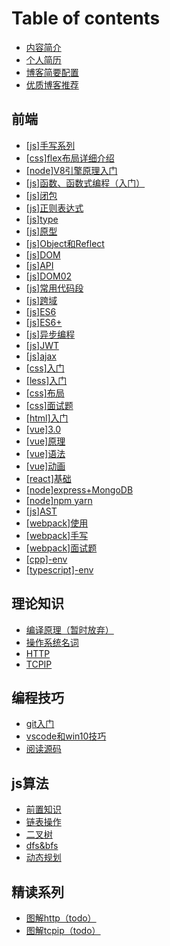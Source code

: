 # Table of contents

* [内容简介](README.md)
* [个人简历](resume.md)
* [博客简要配置](blogsetting.md)
* [优质博客推荐](quality-blog.md)

## 前端 <a id="fontend"></a>

* [\[js\]手写系列](fontend/javascripthandwrite.md)
* [\[css\]flex布局详细介绍](fontend/flex.md)
* [\[node\]V8引擎原理入门](fontend/v8-engine.md)
* [\[js\]函数、函数式编程（入门）](fontend/functional.md)
* [\[js\]闭包](fontend/closure.md)
* [\[js\]正则表达式](fontend/regexp.md)
* [\[js\]type](fontend/datatype.md)
* [\[js\]原型](fontend/proto.md)
* [\[js\]Object和Reflect](fontend/object.md)
* [\[js\]DOM](fontend/dom01.md)
* [\[js\]API](fontend/api.md)
* [\[js\]DOM02](fontend/dom02.md)
* [\[js\]常用代码段](fontend/snippet.md)
* [\[js\]跨域](fontend/crossdomian.md)
* [\[js\]ES6](fontend/es6.md)
* [\[js\]ES6+](fontend/es6plus.md)
* [\[js\]异步编程](fontend/async.md)
* [\[js\]JWT](fontend/jwt.md)
* [\[js\]ajax](fontend/ajax.md)
* [\[css\]入门](fontend/cssprime.md)
* [\[less\]入门](fontend/less.md)
* [\[css\]布局](fontend/layout.md)
* [\[css\]面试题](fontend/question.md)
* [\[html\]入门](fontend/html.md)
* [\[vue\]3.0](fontend/vue3.0.md)
* [\[vue\]原理](fontend/vuetheoty.md)
* [\[vue\]语法](fontend/vueprime01.md)
* [\[vue\]动画](fontend/vueprime02.md)
* [\[react\]基础](fontend/reactprime.md)
* [\[node\]express+MongoDB](fontend/express+mongodb.md)
* [\[node\]npm yarn](fontend/npm-yarn.md)
* [\[js\]AST](fontend/ast.md)
* [\[webpack\]使用](fontend/webpack01.md)
* [\[webpack\]手写](fontend/webpack02.md)
* [\[webpack\]面试题](fontend/webpack03.md)
* [\[cpp\]-env](fontend/cppdevelopment.md)
* [\[typescript\]-env](fontend/typescriptprime.md)

## 理论知识

* [编译原理（暂时放弃）](li-lun-zhi-shi/compilers.md)
* [操作系统名词](li-lun-zhi-shi/os.md)
* [HTTP](li-lun-zhi-shi/http.md)
* [TCPIP](li-lun-zhi-shi/tcpip.md)

## 编程技巧

* [git入门](bian-cheng-ji-qiao/git.md)
* [vscode和win10技巧](bian-cheng-ji-qiao/toolsshortcut.md)
* [阅读源码](bian-cheng-ji-qiao/yue-du-yuan-ma.md)

## js算法 <a id="qi-ta-xue-xi"></a>

* [前置知识](qi-ta-xue-xi/algorithmprime.md)
* [链表操作](qi-ta-xue-xi/lian-biao-cao-zuo.md)
* [二叉树](qi-ta-xue-xi/er-cha-shu.md)
* [dfs&bfs](qi-ta-xue-xi/dfs-and-bfs.md)
* [动态规划](qi-ta-xue-xi/dong-tai-gui-hua.md)

## 精读系列

* [图解http（todo）](jing-du-xi-lie/untitled.md)
* [图解tcpip（todo）](jing-du-xi-lie/tu-jie-tcpiptodo.md)

